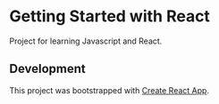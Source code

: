 # Getting Started with React

Project for learning Javascript and React.

## Development

This project was bootstrapped with [Create React App](https://github.com/facebook/create-react-app).

